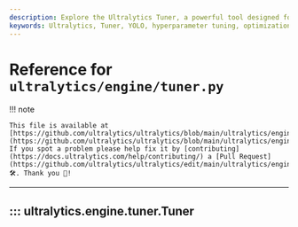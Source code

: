```yaml
---
description: Explore the Ultralytics Tuner, a powerful tool designed for hyperparameter tuning of YOLO models to optimize performance across various tasks like object detection, image classification, and more.
keywords: Ultralytics, Tuner, YOLO, hyperparameter tuning, optimization, object detection, image classification, instance segmentation, pose estimation, multi-object tracking
---
```


# Reference for `ultralytics/engine/tuner.py`

!!! note

    This file is available at [https://github.com/ultralytics/ultralytics/blob/main/ultralytics/engine/tuner.py](https://github.com/ultralytics/ultralytics/blob/main/ultralytics/engine/tuner.py). If you spot a problem please help fix it by [contributing](https://docs.ultralytics.com/help/contributing/) a [Pull Request](https://github.com/ultralytics/ultralytics/edit/main/ultralytics/engine/tuner.py) 🛠️. Thank you 🙏!

---
## ::: ultralytics.engine.tuner.Tuner
<br><br>
